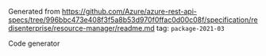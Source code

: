 Generated from https://github.com/Azure/azure-rest-api-specs/tree/996bbc473e408f3f5a8b53d970f0ffac0d00c08f/specification/redisenterprise/resource-manager/readme.md tag: `package-2021-03`

Code generator 


